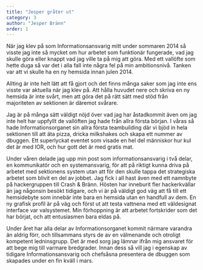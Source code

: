 ```yaml
---
title: "Jesper gråter ut"
category: 3
author: "Jesper Bränn"
order: 1
---
```

När jag klev på som Informationsansvarig mitt under sommaren 2014 så visste jag inte så mycket om hur arbetet som funktionär fungerade, vad jag skulle göra eller knappt vad jag ville ta på mig att göra. Med ett vallöfte som hette duga så var det i alla fall inte några fel på min ambitionsnivå. Tanken var att vi skulle ha en ny hemsida innan julen 2014.

Allting är inte helt lätt att få gjort och det finns många saker som jag inte ens visste var aktuella när jag klev på. Att hålla huvudet nere och skriva en ny hemsida är inte svårt, men att göra det på rätt sätt med stöd från majoriteten av sektionen är däremot svårare.

Jag är på många sätt väldigt nöjd över vad jag har åstadkommit även om jag inte helt har uppfyllt de vallöften jag hade från allra första början. I våras så hade Informationsorganet sin allra första teambuilding där vi bjöd in hela sektionen till att äta pizza, dricka milkshakes och skapa ett nummer av dbuggen. Ett superlyckat eventet som visade en hel del människor hur kul det är med IOR, och hur gott det är med gratis mat.

Under våren delade jag upp min post som informationsansvarig i två delar, en kommunikatör och en systemansvarig, för att på riktigt kunna driva på arbetet med sektionens system utan att för den skulle tappa det strategiska arbetet som blivit en del av jobbet. Jag fick i all hast även med ett namnbyte på hackergruppen till Crash & Bränn. Hösten har inneburit fler hackerkvällar än jag någonsin besökt tidigare, och vi är på väldigt god väg att få till ett hemsidebyte som innebär inte bara en hemsida utan en handfull av dem. En ny grafisk profil är på väg och först ut att testa vattnena med ett väldesignat interface var valsystemet. Min förhoppning är att arbetet fortskrider som det har börjat, och att entusiasmen bara eldas på.

Under året har alla delar av Informationsorganet kommit närmare varandra än aldrig förr, och tillsammans styrs de av en välmenande och otroligt kompetent ledninsgrupp. Det är med sorg jag lämnar ifrån mig ansvaret för att bege mig till varmare bredgrader. Innan dess så vill jag i egenskap av tidigare Informationsansvarig och chefsåsna presentera de dbuggen som skapades under en fin kväll i mars.
